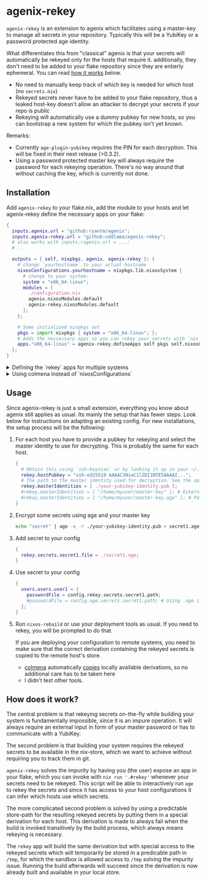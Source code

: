 # agenix-rekey

`agenix-rekey` is an extension to agenix which facilitates using a master-key to manage
all secrets in your repository. Typically this will be a YubiKey or a password protected age identity.

What differentiates this from "classical" agenix is that your secrets will automatically be
rekeyed only for the hosts that require it. additionally, they don't need to be added
to your flake repository since they are entierly ephemeral. You can read [how it works](#how-does-it-work) below.

- No need to manually keep track of which key is needed for which host (no `secrets.nix`)
- Rekeyed secrets never have to be added to your flake repository, thus
  a leaked host-key doesn't allow an attacker to decrypt your secrets if your repo is public
- Rekeying will automatically use a dummy pubkey for new hosts,
  so you can bootstrap a new system for which the pubkey isn't yet known.

Remarks:

- Currently `age-plugin-yubikey` requires the PIN for each decryption. This will be fixed in their next release (>0.3.2).
- Using a password protected master key will always require the password for each rekeying operation. There's no way around that without caching the key, which is currently not done.

## Installation

Add `agenix-rekey` to your flake.nix, add the module to your hosts
and let agenix-rekey define the necessary apps on your flake:

```nix
{
  inputs.agenix.url = "github:ryantm/agenix";
  inputs.agenix-rekey.url = "github:oddlama/agenix-rekey";
  # also works with inputs.ragenix.url = ...;
  # ...

  outputs = { self, nixpkgs, agenix, agenix-rekey }: {
    # change `yourhostname` to your actual hostname
    nixosConfigurations.yourhostname = nixpkgs.lib.nixosSystem {
      # change to your system:
      system = "x86_64-linux";
      modules = [
        ./configuration.nix
        agenix.nixosModules.default
        agenix-rekey.nixosModules.default
      ];
    };

    # Some initialized nixpkgs set
    pkgs = import nixpkgs { system = "x86_64-linux"; };
    # Adds the neccessary apps so you can rekey your secrets with `nix run '.#rekey'`
    apps."x86_64-linux" = agenix-rekey.defineApps self pkgs self.nixosConfigurations;
  };
}
```

<details>
<summary>
Defining the `rekey` apps for multiple systems
</summary>

```nix
{
  inputs.flake-utils.url = "github:numtide/flake-utils";
  # ... same as above

  outputs = { self, nixpkgs, agenix, agenix-rekey, flake-utils }@inputs: {
    # ... same as above
  } // flake-utils.lib.eachDefaultSystem (system: {
    pkgs = import nixpkgs { inherit system; };
    apps = agenix-rekey.defineApps self pkgs self.nixosConfigurations;
  });
}
```

</details>

<details>
<summary>
Using colmena instead of `nixosConfigurations`
</summary>

Technically you don't have to change anything to use colmena, but
if you chose to omit `nixosConfigurations` your `apps` definition might
need to be adjusted like below.

```nix
{
  inputs.flake-utils.url = "github:numtide/flake-utils";
  # ... same as above

  outputs = { self, nixpkgs, agenix, agenix-rekey }@inputs: {
    colmena = {
      # ... your meta and hosts as described by the colmena manual
      exampleHost = {
        imports = [
          ./configuration.nix
          agenix.nixosModules.default
          agenix-rekey.nixosModules.default
        ];
      };
      # ...
    };
  } // flake-utils.lib.eachDefaultSystem (system: {
    pkgs = import nixpkgs { inherit system; };
    apps = agenix-rekey.defineApps self pkgs nodes ((colmena.lib.makeHive self.colmena).introspect (x: x)).nodes;
  });
}
```

</details>

## Usage

Since agenix-rekey is just a small extension, everything you know about agenix still applies as usual.
Its mainly the setup that has fewer steps. Look below for instructions on adapting an existing config.
For new installations, the setup process will be the following:

1. For each host you have to provide a pubkey for rekeying and select the master identity
   to use for decrypting. This is probably the same for each host.

    ```nix
    {
      # Obtain this using `ssh-keyscan` or by looking it up in your ~/.ssh/known_hosts
      rekey.hostPubkey = "ssh-ed25519 AAAAC3NzaC1lZDI1NTE5AAAAI...";
      # The path to the master identity used for decryption. See the option's description for more information.
      rekey.masterIdentities = [ ./your-yubikey-identity.pub ];
      #rekey.masterIdentities = [ "/home/myuser/master-key" ]; # External master key
      #rekey.masterIdentities = [ "/home/myuser/master-key.age" ]; # Password protected external master key
    }
    ```

2. Encrypt some secrets using age and your master key

    ```bash
    echo "secret" | age -e -r ./your-yubikey-identity.pub > secret1.age
    ```

3. Add secret to your config

    ```nix
    {
      rekey.secrets.secret1.file = ./secret1.age;
    }
    ```

4. Use secret to your config

    ```nix
    {
      users.users.user1 = {
        passwordFile = config.rekey.secrets.secret1.path;
        #passwordFile = config.age.secrets.secret1.path; # Using .age is also fine
      };
    }
    ```

5. Run `nixos-rebuild` or use your deployment tools as usual. If you need to rekey,
   you will be prompted to do that.

   If you are deploying your configuration to remote systems, you need to make sure that
   the correct derivation containing the rekeyed secrets is copied to the remote host's store.
   
   - [colmena](https://github.com/zhaofengli/colmena) automatically [copies](https://github.com/zhaofengli/colmena/issues/134) locally available derivations, so no additional care has to be taken here
   - I didn't test other tools.

## How does it work?

The central problem is that rekeying secrets on-the-fly while building your system
is fundamentally impossible, since it is an impure operation. It will always require
an external input in form of your master password or has to communicate with a YubiKey.

The second problem is that building your system requires the rekeyed secrets to be available
in the nix-store, which we want to achieve without requiring you to track them in git.

`agenix-rekey` solves the impurity by having you (the user) expose an app in your flake,
which you can invoke with `nix run '.#rekey'` whenever your secrets need to be rekeyed.
This script will be able to interactively run `age` to rekey the secrets and since it
has access to your host configurations it can infer which hosts use which secrets.

The more complicated second problem is solved by using a predictable store-path for
the resulting rekeyed secrets by putting them in a special derivation for each host.
This derivation is made to always fail when the build is invoked transitively by the
build process, which always means rekeying is necessary.

The `rekey` app will build the same derivation but with special access to the rekeyed
secrets which will temporarily be stored in a predicable path in `/tmp`, for which
the sandbox is allowed access to `/tmp` solving the impurity issue. Running the build
afterwards will succeed since the derivation is now already built and available in
your local store.
